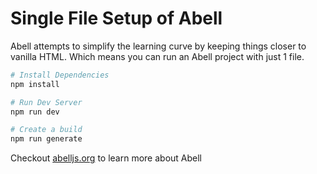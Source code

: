# Single File Setup of Abell

Abell attempts to simplify the learning curve by keeping things closer to vanilla HTML. Which means you can run an Abell project with just 1 file.


```sh
# Install Dependencies
npm install

# Run Dev Server
npm run dev

# Create a build
npm run generate
```

Checkout [abelljs.org](https://abelljs.org/) to learn more about Abell